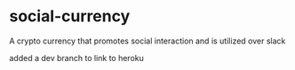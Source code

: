 # social-currency
A crypto currency that promotes social interaction and is utilized over slack

added a dev branch to link to heroku
